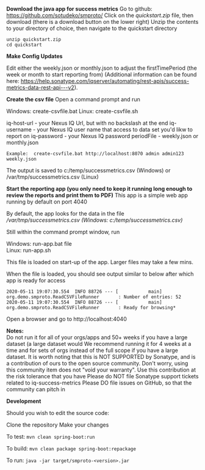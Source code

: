 **Download the java app for success metrics**
Go to github:  https://github.com/sotudeko/smproto/
Click on the *quickstart.zip* file, then download (there is a download button on the lower right)
Unzip the contents to your directory of choice, then navigate to the quickstart directory

```
unzip quickstart.zip
cd quickstart
```

**Make Config Updates**

Edit either the weekly.json or monthly.json to adjust the firstTimePeriod (the week or month to start reporting from) 
(Additional information can be found here: https://help.sonatype.com/iqserver/automating/rest-apis/success-metrics-data-rest-api---v2).

**Create the csv file**
Open a command prompt and run 

Windows: create-csvfile.bat <iq-host-url> <iq-username> <iq-password> <periodFile>
Linux: create-csvfile.sh <iq-host-url> <iq-username> <iq-password>   

iq-host-url - your Nexus IQ Url, but with no backslash at the end
iq-username - your Nexus IQ user name that access to data set you'd likw to report on
iq-password - your Nexus IQ password
periodFile - weekly.json or monthly.json

`Example:  create-csvfile.bat http://localhost:8070 admin admin123 weekly.json` 

The output is saved to c:/temp/successmetrics.csv (Windows) or /var/tmp/successmetrics.csv (Linux)

**Start the reporting app (you only need to keep it running long enough to review the reports and print them to PDF)**
This app is a simple web app running by default on port 4040

By default, the app looks for the data in the file */var/tmp/successmetrics.csv (Windows: c:/temp/successmetrics.csv)*

Still within the command prompt window, run

Windows: run-app.bat file  
Linux: run-app.sh

This file is loaded on start-up of the app. Larger files may take a few mins.

When the file is loaded, you should see output similar to below after which app is ready for access

```
2020-05-11 19:07:30.554  INFO 88726 --- [           main] org.demo.smproto.ReadCSVFileRunner       : Number of entries: 52
2020-05-11 19:07:30.554  INFO 88726 --- [           main] org.demo.smproto.ReadCSVFileRunner       : Ready for browsing*
```

Open a browser and go to http://localhost:4040

**Notes:**  
Do not run it for all of your orgs/apps and 50+ weeks if you have a large dataset (a large dataset would
We recommend running it for 4 weeks at a time and for sets of orgs instead of the full scope if you have a large dataset.
It is worth noting that this is NOT SUPPORTED by Sonatype, and is a contribution of ours to the open source community.  Don't worry, using this community item does not "void your warranty".
Use this contribution at the risk tolerance that you have
Please do NOT file Sonatype support tickets related to iq-success-metrics
Please DO file issues on GitHub, so that the community can pitch in



**Development**

Should you wish to edit the source code: 

Clone the repository
Make your changes

To test:
`mvn clean spring-boot:run`

To build:
`mvn clean package spring-boot:repackage`

To run:
`java -jar target/smproto-<version>.jar`



